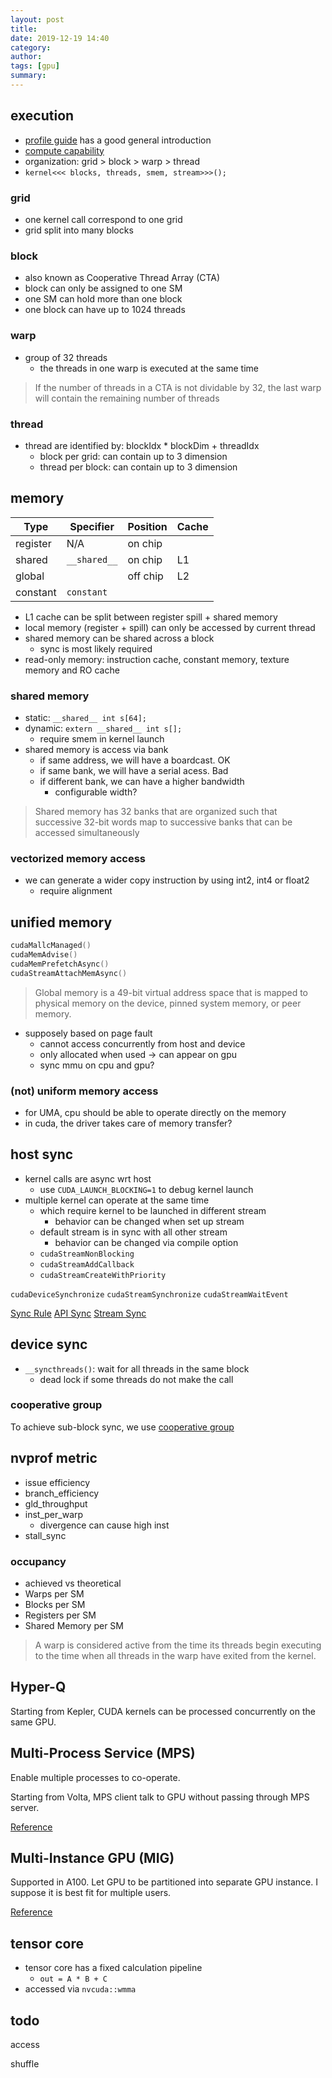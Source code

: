 ```yaml
---
layout: post
title:
date: 2019-12-19 14:40
category:
author:
tags: [gpu]
summary:
---
```


## execution

- [profile guide](https://docs.nvidia.com/nsight-compute/ProfilingGuide/index.html) has a good general introduction
- [compute capability](https://docs.nvidia.com/cuda/cuda-c-programming-guide/index.html#compute-capabilities)
- organization: grid > block > warp > thread
- `kernel<<< blocks, threads, smem, stream>>>();`

### grid

- one kernel call correspond to one grid
- grid split into many blocks

### block

- also known as Cooperative Thread Array (CTA)
- block can only be assigned to one SM
- one SM can hold more than one block
- one block can have up to 1024 threads

### warp

- group of 32 threads
  - the threads in one warp is executed at the same time

> If the number of threads in a CTA is not dividable by 32, the last warp will contain the remaining number of threads

### thread

- thread are identified by: blockIdx * blockDim + threadIdx
  - block per grid: can contain up to 3 dimension
  - thread per block: can contain up to 3 dimension

## memory

| Type     | Specifier    | Position | Cache |
| -------- | ------------ | -------- | ----- |
| register | N/A          | on chip  |       |
| shared   | `__shared__` | on chip  | L1    |
| global   |              | off chip | L2    |
| constant | `constant`   |

- L1 cache can be split between register spill + shared memory
- local memory (register + spill) can only be accessed by current thread
- shared memory can be shared across a block
  - sync is most likely required
- read-only memory: instruction cache, constant memory, texture memory and RO cache

### shared memory

- static: `__shared__ int s[64];`
- dynamic: `extern __shared__ int s[];`
  - require smem in kernel launch
- shared memory is access via bank
  - if same address, we will have a boardcast. OK
  - if same bank, we will have a serial acess. Bad
  - if different bank, we can have a higher bandwidth
    - configurable width?

> Shared memory has 32 banks that are organized such that successive 32-bit words map to successive banks that can be accessed simultaneously

### vectorized memory access

- we can generate a wider copy instruction by using int2, int4 or float2
  - require alignment

## unified memory

```c++
cudaMallcManaged()
cudaMemAdvise()
cudaMemPrefetchAsync()
cudaStreamAttachMemAsync()
```

> Global memory is a 49-bit virtual address space that is mapped to physical memory on the device, pinned system memory, or peer memory.

- supposely based on page fault
  - cannot access concurrently from host and device
  - only allocated when used -> can appear on gpu
  - sync mmu on cpu and gpu?

### (not) uniform memory access

- for UMA, cpu should be able to operate directly on the memory
- in cuda, the driver takes care of memory transfer?

## host sync

- kernel calls are async wrt host
  - use `CUDA_LAUNCH_BLOCKING=1` to debug kernel launch
- multiple kernel can operate at the same time
  - which require kernel to be launched in different stream
    - behavior can be changed when set up stream
  - default stream is in sync with all other stream
    - behavior can be changed via compile option
  - `cudaStreamNonBlocking`
  - `cudaStreamAddCallback`
  - `cudaStreamCreateWithPriority`

`cudaDeviceSynchronize`
`cudaStreamSynchronize`
`cudaStreamWaitEvent`

[Sync Rule](https://docs.nvidia.com/cuda/cuda-c-programming-guide/index.html#asynchronous-concurrent-execution)
[API Sync](https://docs.nvidia.com/cuda/cuda-runtime-api/api-sync-behavior.html#api-sync-behavior)
[Stream Sync](https://docs.nvidia.com/cuda/cuda-runtime-api/stream-sync-behavior.html#stream-sync-behavior)

## device sync

- `__syncthreads()`: wait for all threads in the same block
  - dead lock if some threads do not make the call

### cooperative group

To achieve sub-block sync, we use [cooperative group](https://developer.nvidia.com/blog/cooperative-groups/)

## nvprof metric

- issue efficiency
- branch_efficiency
- gld_throughput
- inst_per_warp
  - divergence can cause high inst
- stall_sync

### occupancy

- achieved vs theoretical
- Warps per SM
- Blocks per SM
- Registers per SM
- Shared Memory per SM

> A warp is considered active from the time its threads begin executing to the time when all threads in the warp have exited from the kernel.

## Hyper-Q

Starting from Kepler, CUDA kernels can be processed concurrently on the same GPU.

## Multi-Process Service (MPS)

Enable multiple processes to co-operate.

Starting from Volta, MPS client talk to GPU without passing through MPS server.

[Reference](https://docs.nvidia.com/deploy/pdf/CUDA_Multi_Process_Service_Overview.pdf)

## Multi-Instance GPU (MIG)

Supported in A100.
Let GPU to be partitioned into separate GPU instance.
I suppose it is best fit for multiple users.

[Reference](https://docs.nvidia.com/datacenter/tesla/mig-user-guide/index.html)

## tensor core

- tensor core has a fixed calculation pipeline
  - `out = A * B + C`
- accessed via `nvcuda::wmma`

## todo

access

shuffle
